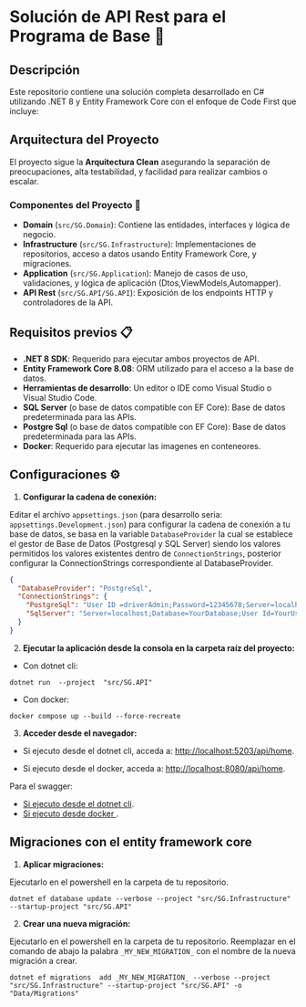 # Solución de API Rest para el Programa de Base   🚀

## Descripción

Este repositorio contiene una solución completa desarrollado en C# utilizando .NET 8 y Entity Framework Core con el enfoque de Code First que incluye:

## Arquitectura del Proyecto

El proyecto sigue la **Arquitectura Clean**  asegurando la separación de preocupaciones, alta testabilidad, y facilidad para realizar cambios o escalar.

### Componentes del Proyecto  📁
  - **Domain** (`src/SG.Domain`): Contiene las entidades, interfaces y lógica de negocio.
  - **Infrastructure** (`src/SG.Infrastructure`): Implementaciones de repositorios, acceso a datos usando Entity Framework Core, y migraciones.
  - **Application** (`src/SG.Application`): Manejo de casos de uso, validaciones, y lógica de aplicación (Dtos,ViewModels,Automapper).
  - **API Rest** (`src/SG.API/SG.API`): Exposición de los endpoints HTTP y controladores de la API.

## Requisitos previos 📋

- **.NET 8 SDK**: Requerido para ejecutar ambos proyectos de API.
- **Entity Framework Core 8.08**: ORM utilizado para el acceso a la base de datos.
- **Herramientas de desarrollo**: Un editor o IDE como Visual Studio o Visual Studio Code.
- **SQL Server** (o base de datos compatible con EF Core): Base de datos predeterminada para las APIs.
- **Postgre Sql** (o base de datos compatible con EF Core): Base de datos predeterminada para las APIs.
- **Docker**: Requerido para ejecutar las imagenes en conteneores.

## Configuraciones ⚙️

1. **Configurar la cadena de conexión:**

Editar el archivo `appsettings.json` (para desarrollo seria: `appsettings.Development.json`) para configurar la cadena de conexión a tu base de datos, se basa en la variable `DatabaseProvider` la cual se establece el gestor de Base de Datos (Postgresql y SQL Server) siendo los valores permitidos los valores existentes dentro de `ConnectionStrings`, posterior configurar la ConnectionStrings correspondiente al DatabaseProvider.
```json
{
  "DatabaseProvider": "PostgreSql", 
  "ConnectionStrings": {
    "PostgreSql": "User ID =driverAdmin;Password=12345678;Server=localhost;Port=5432;Database=SampleDriverDb; Integrated Security=true;Pooling=true;",
    "SqlServer": "Server=localhost;Database=YourDatabase;User Id=YourUsername;Password=XXXX;"
  }  
}
```

2. **Ejecutar la aplicación desde la consola en la carpeta raíz del proyecto:**

- Con dotnet cli:
```
dotnet run  --project  "src/SG.API" 
```
- Con docker:
```
docker compose up --build --force-recreate
```

3. **Acceder desde el navegador:**

- Si ejecuto desde el dotnet cli, acceda a: [http://localhost:5203/api/home](http://localhost:5203/api/home).

- Si ejecuto desde el docker, acceda a: [http://localhost:8080/api/home](http://localhost:8080/api/home).

 Para el swagger:
- [Si ejecuto desde el dotnet cli](http://localhost:5203/swagger/index.html).
- [Si ejecuto desde docker ](http://localhost:8080/swagger/index.html).

## Migraciones con el entity framework core

1. **Aplicar migraciones:**

Ejecutarlo en el powershell en la carpeta de tu repositorio. 
```
dotnet ef database update --verbose --project "src/SG.Infrastructure" --startup-project "src/SG.API"
```

2. **Crear una nueva migración:**

Ejecutarlo en el powershell en la carpeta de tu repositorio. Reemplazar en el comando de abajo la palabra `_MY_NEW_MIGRATION_` con el nombre de la nueva migración a crear.

```
dotnet ef migrations  add _MY_NEW_MIGRATION_ --verbose --project "src/SG.Infrastructure" --startup-project "src/SG.API" -o "Data/Migrations"
```

<!-- 
Acceder al swagger: 

http://localhost:5203/swagger/index.html

APi dev:

http://localhost:5203/api/home -->